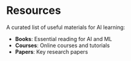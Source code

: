 # Resources

A curated list of useful materials for AI learning:

- **Books**: Essential reading for AI and ML
- **Courses**: Online courses and tutorials
- **Papers**: Key research papers
